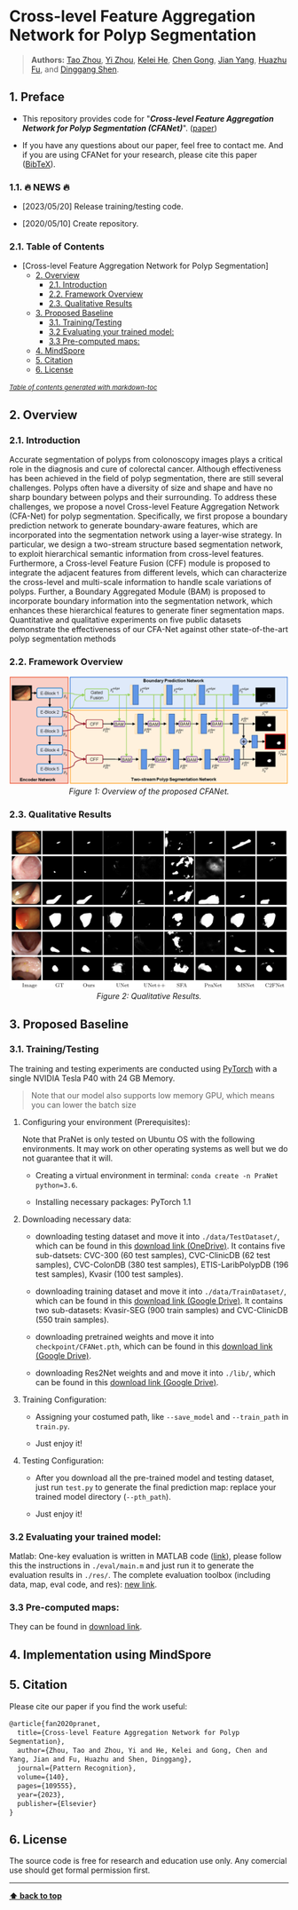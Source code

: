 # Cross-level Feature Aggregation Network for Polyp Segmentation

> **Authors:** 
> [Tao Zhou](https://taozh2017.github.io/),
> [Yi Zhou](https://cse.seu.edu.cn/2021/0303/c23024a362239/page.htm), 
> [Kelei He](https://scholar.google.com/citations?user=0Do_BMIAAAAJ&hl=en), 
> [Chen Gong](https://gcatnjust.github.io/ChenGong/index.html), 
> [Jian Yang](https://scholar.google.com/citations?user=6CIDtZQAAAAJ&hl=en), 
> [Huazhu Fu](http://hzfu.github.io/), and
> [Dinggang Shen](https://scholar.google.com/citations?user=v6VYQC8AAAAJ&hl=en).


## 1. Preface

- This repository provides code for "_**Cross-level Feature Aggregation Network for Polyp Segmentation (CFANet)**_". 
([paper](https://www.sciencedirect.com/science/article/pii/S0031320323002558))

- If you have any questions about our paper, feel free to contact me. And if you are using CFANet for your research, please cite this paper ([BibTeX](#4-citation)).


### 1.1. :fire: NEWS :fire:

- [2023/05/20] Release training/testing code.

- [2020/05/10] Create repository.


### 2.1. Table of Contents

- [Cross-level Feature Aggregation Network for Polyp Segmentation]
  - [2. Overview](#2-overview)
    - [2.1. Introduction](#21-introduction)
    - [2.2. Framework Overview](#22-framework-overview)
    - [2.3. Qualitative Results](#23-qualitative-results)
  - [3. Proposed Baseline](#3-proposed-baseline)
    - [3.1. Training/Testing](#31-trainingtesting)
    - [3.2 Evaluating your trained model:](#32-evaluating-your-trained-model)
    - [3.3 Pre-computed maps:](#33-pre-computed-maps)
  - [4. MindSpore](#4-mind-spore)
  - [5. Citation](#5-citation)
  - [6. License](#6-license)

<small><i><a href='http://ecotrust-canada.github.io/markdown-toc/'>Table of contents generated with markdown-toc</a></i></small>

## 2. Overview

### 2.1. Introduction

Accurate segmentation of polyps from colonoscopy images plays a critical role in the diagnosis and cure of colorectal cancer. Although effectiveness has been achieved in the field of polyp segmentation, there are still several challenges. Polyps often have a diversity of size and shape and have no sharp boundary between polyps and their surrounding. To address these challenges, we propose a novel Cross-level Feature Aggregation Network (CFA-Net) for polyp segmentation. Specifically, we first propose a boundary prediction network to generate boundary-aware features, which are incorporated into the segmentation network using a layer-wise strategy. In particular, we design a two-stream structure based segmentation network, to exploit hierarchical semantic information from cross-level features. Furthermore, a Cross-level Feature Fusion (CFF) module is proposed to integrate the adjacent features from different levels, which can characterize the cross-level and multi-scale information to handle scale variations of polyps. Further, a Boundary Aggregated Module (BAM) is proposed to incorporate boundary information into the segmentation network, which enhances these hierarchical features to generate finer segmentation maps. Quantitative and qualitative experiments on five public datasets demonstrate the effectiveness of our CFA-Net against other state-of-the-art polyp segmentation methods

### 2.2. Framework Overview

<p align="center">
    <img src="imgs/framework.png"/> <br />
    <em> 
    Figure 1: Overview of the proposed CFANet.
    </em>
</p>

### 2.3. Qualitative Results

<p align="center">
    <img src="imgs/qualitative_results.png"/> <br />
    <em> 
    Figure 2: Qualitative Results.
    </em>
</p>

## 3. Proposed Baseline

### 3.1. Training/Testing

The training and testing experiments are conducted using [PyTorch](https://github.com/pytorch/pytorch) with 
a single NVIDIA Tesla P40 with 24 GB Memory.

> Note that our model also supports low memory GPU, which means you can lower the batch size


1. Configuring your environment (Prerequisites):
   
    Note that PraNet is only tested on Ubuntu OS with the following environments. 
    It may work on other operating systems as well but we do not guarantee that it will.
    
    + Creating a virtual environment in terminal: `conda create -n PraNet python=3.6`.
    
    + Installing necessary packages: PyTorch 1.1

1. Downloading necessary data:

    + downloading testing dataset and move it into `./data/TestDataset/`, 
    which can be found in this [download link (OneDrive)](https://anu365-my.sharepoint.com/:u:/g/personal/u7248002_anu_edu_au/ESYGBNkhTrJPqW-hq7axGsgBqG50IBcTlrkRnljD9iJuuw?e=1rkTSq). It contains five sub-datsets: CVC-300 (60 test samples), CVC-ClinicDB (62 test samples), CVC-ColonDB (380 test samples), ETIS-LaribPolypDB (196 test samples), Kvasir (100 test samples).
    
    + downloading training dataset and move it into `./data/TrainDataset/`, 
    which can be found in this [download link (Google Drive)](https://drive.google.com/file/d/1hzS21idjQlXnX9oxAgJI8KZzOBaz-OWj/view?usp=sharing). It contains two sub-datasets: Kvasir-SEG (900 train samples) and CVC-ClinicDB (550 train samples).
    
    + downloading pretrained weights and move it into `checkpoint/CFANet.pth`, 
    which can be found in this [download link (Google Drive)](https://drive.google.com/file/d/1pgvgYebjVVm-QZN-VbGdtYmAyccQmKxZ/view?usp=sharing).
    
    + downloading Res2Net weights and and move it into `./lib/`, 
    which can be found in this [download link (Google Drive)](https://drive.google.com/file/d/1_1N-cx1UpRQo7Ybsjno1PAg4KE1T9e5J/view?usp=sharing).
   
1. Training Configuration:

    + Assigning your costumed path, like `--save_model` and `--train_path` in `train.py`.
    
    + Just enjoy it!

1. Testing Configuration:

    + After you download all the pre-trained model and testing dataset, just run `test.py` to generate the final prediction map: 
    replace your trained model directory (`--pth_path`).
    
    + Just enjoy it!

### 3.2 Evaluating your trained model:

Matlab: One-key evaluation is written in MATLAB code ([link](https://drive.google.com/file/d/1_h4_CjD5GKEf7B1MRuzye97H0MXf2GE9/view?usp=sharing)), 
please follow this the instructions in `./eval/main.m` and just run it to generate the evaluation results in `./res/`.
The complete evaluation toolbox (including data, map, eval code, and res): [new link](https://drive.google.com/file/d/1bnlz7nfJ9hhYsMLFSBr9smcI7k7p0pVy/view?usp=sharing). 

### 3.3 Pre-computed maps: 
They can be found in [download link]().


## 4. Implementation using MindSpore


## 5. Citation

Please cite our paper if you find the work useful: 
    
    @article{fan2020pranet,
      title={Cross-level Feature Aggregation Network for Polyp Segmentation},
      author={Zhou, Tao and Zhou, Yi and He, Kelei and Gong, Chen and Yang, Jian and Fu, Huazhu and Shen, Dinggang},
      journal={Pattern Recognition},
      volume={140},
      pages={109555},
      year={2023},
      publisher={Elsevier}
    }


## 6. License

The source code is free for research and education use only. Any comercial use should get formal permission first.

---

**[⬆ back to top](#0-preface)**
